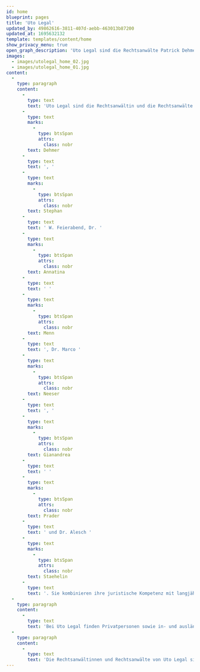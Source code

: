 ```yaml
---
id: home
blueprint: pages
title: 'Uto Legal'
updated_by: 49862616-3811-407d-aebb-463013b87200
updated_at: 1695632132
template: templates/content/home
show_privacy_menu: true
open_graph_description: 'Uto Legal sind die Rechtsanwälte Patrick Dehmer, Stephan W. Feierabend, Dr. Annatina Menn, Dr. Marco Neeser, Gianandrea Prader und Dr. Alesch Staehelin. Sie kombinieren ihre juristische Kompetenz mit langjähriger Erfahrung und fundierten branchenspezifischen Kenntnissen. Im Interesse ihrer Klientinnen und Klienten streben sie stets nach massgeschneiderten, effizienten und kreativen Lösungen. Persönlich, leidenschaftlich und auf den Punkt.'
images:
  - images/utolegal_home_02.jpg
  - images/utolegal_home_01.jpg
content:
  -
    type: paragraph
    content:
      -
        type: text
        text: 'Uto Legal sind die Rechtsanwältin und die Rechtsanwälte Patrick '
      -
        type: text
        marks:
          -
            type: btsSpan
            attrs:
              class: nobr
        text: Dehmer
      -
        type: text
        text: ', '
      -
        type: text
        marks:
          -
            type: btsSpan
            attrs:
              class: nobr
        text: Stephan
      -
        type: text
        text: ' W. Feierabend, Dr. '
      -
        type: text
        marks:
          -
            type: btsSpan
            attrs:
              class: nobr
        text: Annatina
      -
        type: text
        text: ' '
      -
        type: text
        marks:
          -
            type: btsSpan
            attrs:
              class: nobr
        text: Menn
      -
        type: text
        text: ', Dr. Marco '
      -
        type: text
        marks:
          -
            type: btsSpan
            attrs:
              class: nobr
        text: Neeser
      -
        type: text
        text: ', '
      -
        type: text
        marks:
          -
            type: btsSpan
            attrs:
              class: nobr
        text: Gianandrea
      -
        type: text
        text: ' '
      -
        type: text
        marks:
          -
            type: btsSpan
            attrs:
              class: nobr
        text: Prader
      -
        type: text
        text: ' und Dr. Alesch '
      -
        type: text
        marks:
          -
            type: btsSpan
            attrs:
              class: nobr
        text: Staehelin
      -
        type: text
        text: '. Sie kombinieren ihre juristische Kompetenz mit langjähriger Erfahrung und fundierten branchenspezifischen Kenntnissen. Im Interesse ihrer Klientinnen und Klienten streben sie stets nach massgeschneiderten, effizienten und kreativen Lösungen. Persönlich, leidenschaftlich und auf den Punkt.'
  -
    type: paragraph
    content:
      -
        type: text
        text: 'Bei Uto Legal finden Privatpersonen sowie in- und ausländische Unternehmen diverser Branchen, insbesondere der Kultur- und Kreativwirtschaft, der Medien-, Unterhaltungs- und Kommunikationsbranche sowie der Tech-, IT-, Telekom- und Daten-Industrie, bei allen rechtlichen Fragen Unterstützung.'
  -
    type: paragraph
    content:
      -
        type: text
        text: 'Die Rechtsanwältinnen und Rechtsanwälte von Uto Legal sind beratend und prozessierend tätig und vor allen Schweizer Zivil-, Straf- und Verwaltungsgerichten zugelassen. Bei Bedarf können sie auf ein nationales und internationales Netzwerk von weiteren spezialisierten Rechtsanwältinnen und Rechtsanwälten, Steuerexpertinnen und -experten sowie sonstigen Dienstleistern zurückgreifen.'
---
```

